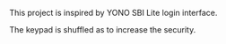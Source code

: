 This project is inspired by YONO SBI Lite login interface.

The keypad is shuffled as to increase the security.